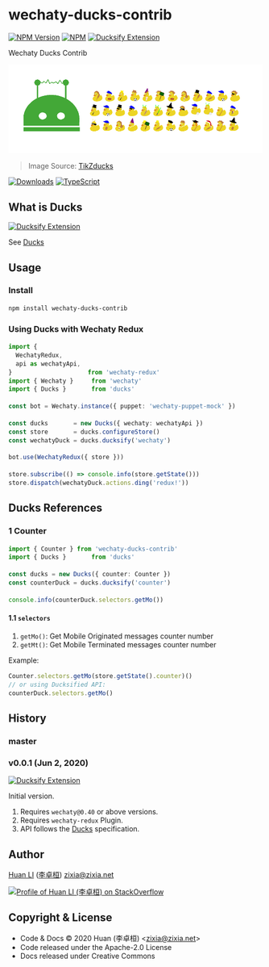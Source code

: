 # wechaty-ducks-contrib

[![NPM Version](https://img.shields.io/npm/v/wechaty-ducks-contrib?color=brightgreen)](https://www.npmjs.com/package/wechaty-ducks-contrib)
[![NPM](https://github.com/wechaty/wechaty-ducks-contrib/workflows/NPM/badge.svg)](https://github.com/wechaty/wechaty-ducks-contrib/actions?query=workflow%3ANPM)
[![Ducksify Extension](https://img.shields.io/badge/Redux-Ducksify-yellowgreen)](https://github.com/huan/ducks#3-ducksify-extension-currying--api-interface)

Wechaty Ducks Contrib

[![Wechaty Ducks Redux](docs/images/ducks-contrib.png)](https://github.com/wechaty/wechaty-ducks-contrib)

> Image Source: [TikZducks](https://www.ctan.org/pkg/tikzducks)

[![Downloads](https://img.shields.io/npm/dm/wechaty-ducks-contrib.svg?style=flat-square)](https://www.npmjs.com/package/wechaty-ducks-contrib)
[![TypeScript](https://img.shields.io/badge/%3C%2F%3E-TypeScript-blue.svg)](https://www.typescriptlang.org/)

## What is Ducks

[![Ducksify Extension](https://img.shields.io/badge/Redux-Ducksify-yellowgreen)](https://github.com/huan/ducks#3-ducksify-extension-currying--api-interface)

See [Ducks](https://github.com/huan/ducks)

## Usage

### Install

```sh
npm install wechaty-ducks-contrib
```

### Using Ducks with Wechaty Redux

```ts
import {
  WechatyRedux,
  api as wechatyApi,
}                     from 'wechaty-redux'
import { Wechaty }     from 'wechaty'
import { Ducks }       from 'ducks'

const bot = Wechaty.instance({ puppet: 'wechaty-puppet-mock' })

const ducks       = new Ducks({ wechaty: wechatyApi })
const store       = ducks.configureStore()
const wechatyDuck = ducks.ducksify('wechaty')

bot.use(WechatyRedux({ store }))

store.subscribe(() => console.info(store.getState()))
store.dispatch(wechatyDuck.actions.ding('redux!'))
```

## Ducks References

### 1 Counter

```ts
import { Counter } from 'wechaty-ducks-contrib'
import { Ducks }       from 'ducks'

const ducks = new Ducks({ counter: Counter })
const counterDuck = ducks.ducksify('counter')

console.info(counterDuck.selectors.getMo())
```

#### 1.1 `selectors`

1. `getMo()`: Get Mobile Originated messages counter number
1. `getMt()`: Get Mobile Terminated messages counter number

Example:

```ts
Counter.selectors.getMo(store.getState().counter)()
// or using Ducksified API:
counterDuck.selectors.getMo()
```

## History

### master

### v0.0.1 (Jun 2, 2020)

[![Ducksify Extension](https://img.shields.io/badge/Redux-Ducksify-yellowgreen)](https://github.com/huan/ducks#3-ducksify-extension-currying--api-interface)

Initial version.

1. Requires `wechaty@0.40` or above versions.
1. Requires `wechaty-redux` Plugin.
1. API follows the [Ducks](https://github.com/huan/ducks#readme) specification.

## Author

[Huan LI](https://github.com/huan) ([李卓桓](http://linkedin.com/in/zixia)) zixia@zixia.net

[![Profile of Huan LI (李卓桓) on StackOverflow](https://stackexchange.com/users/flair/265499.png)](https://stackexchange.com/users/265499)

## Copyright & License

- Code & Docs © 2020 Huan (李卓桓) \<zixia@zixia.net\>
- Code released under the Apache-2.0 License
- Docs released under Creative Commons
